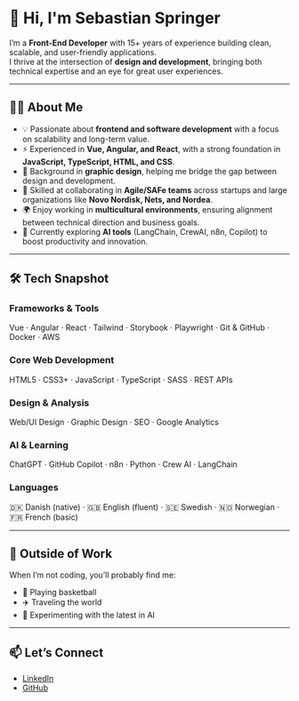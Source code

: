 # 👋 Hi, I'm Sebastian Springer

I’m a **Front-End Developer** with 15+ years of experience building clean, scalable, and user-friendly applications.  
I thrive at the intersection of **design and development**, bringing both technical expertise and an eye for great user experiences.

---

## 👨‍💻 About Me

- 💡 Passionate about **frontend and software development** with a focus on scalability and long-term value.
- ⚡ Experienced in **Vue, Angular, and React**, with a strong foundation in **JavaScript, TypeScript, HTML, and CSS**.
- 🎨 Background in **graphic design**, helping me bridge the gap between design and development.
- 🤝 Skilled at collaborating in **Agile/SAFe teams** across startups and large organizations like **Novo Nordisk, Nets, and Nordea**.
- 🌍 Enjoy working in **multicultural environments**, ensuring alignment between technical direction and business goals.
- 🚀 Currently exploring **AI tools** (LangChain, CrewAI, n8n, Copilot) to boost productivity and innovation.

---

## 🛠️ Tech Snapshot

### Frameworks & Tools

Vue · Angular · React · Tailwind · Storybook · Playwright · Git & GitHub · Docker · AWS

### Core Web Development

HTML5 · CSS3+ · JavaScript · TypeScript · SASS · REST APIs

### Design & Analysis

Web/UI Design · Graphic Design · SEO · Google Analytics

### AI & Learning

ChatGPT · GitHub Copilot · n8n · Python · Crew AI · LangChain

### Languages

🇩🇰 Danish (native) · 🇬🇧 English (fluent) · 🇸🇪 Swedish · 🇳🇴 Norwegian · 🇫🇷 French (basic)

---

## 🌱 Outside of Work

When I’m not coding, you’ll probably find me:

- 🏀 Playing basketball
- ✈️ Traveling the world
- 🤖 Experimenting with the latest in AI

---

## 📫 Let’s Connect

- [LinkedIn](https://www.linkedin.com/in/sebastianspringer/)
- [GitHub](https://github.com/yourusername)
